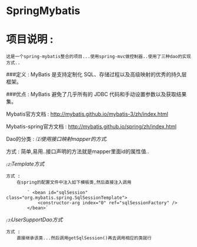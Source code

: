 # SpringMybatis

项目说明 : 
==============================================================
	这是一个spring-mybatis整合的项目...使用spring-mvc做控制器..使用了三种dao的实现方式..


###定义 : MyBatis 是支持定制化 SQL、存储过程以及高级映射的优秀的持久层框架。

###优点 : MyBatis 避免了几乎所有的 JDBC 代码和手动设置参数以及获取结果集。


Mybatis官方文档 : 
http://mybatis.github.io/mybatis-3/zh/index.html

Mybatis-spring官方文档 : 
http://mybatis.github.io/spring/zh/index.html

Dao的分类 :
*⑴使用接口映射mapper的方式.*    

 方式 : 简单,易用..接口声明的方法就是mapper里面id的属性值..

*⑵Template方式*    

	方式 : 
		在spring的配置文件中注入如下模板类,然后直接注入调用  
		
			` <bean id="sqlSession" class="org.mybatis.spring.SqlSessionTemplate">
		  		<constructor-arg index="0" ref="sqlSessionFactory" />
			</bean>`

*⑶UserSupportDao方式*   

	方式 :
		直接继承该类...然后调用getSqlSession()再去调用相应的类就行
